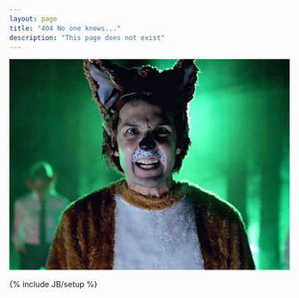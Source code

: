 ```yaml
---
layout: page
title: "404 No one knows..."
description: "This page does not exist"
---
```


<img src="/assets/images/404.jpg" alt="Ring-ding-ding-ding-dingeringeding!" title="Ring-ding-ding-ding-dingeringeding!"/>

{% include JB/setup %}
